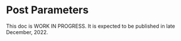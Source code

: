 # Post Parameters

This doc is WORK IN PROGRESS. It is expected to be published in late December, 2022.
